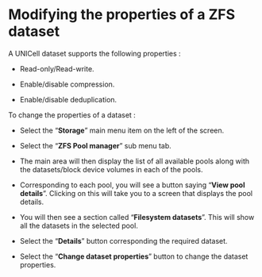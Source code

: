 # Modifying the properties of a ZFS dataset

A UNICell dataset supports the following properties :

- Read-only/Read-write.

- Enable/disable compression.

- Enable/disable deduplication.


To change the properties of a dataset :

- Select the “**Storage**” main menu item on the left of the screen.

- Select the “**ZFS Pool manager**” sub menu tab.

- The main area will then display the list of all available pools along with the datasets/block device volumes in each of the pools.

- Corresponding to each pool, you will see a button saying “**View pool details**”. Clicking on this will take you to a screen that displays the pool details.



- You will then see a section called “**Filesystem datasets**”. This will show all the datasets in the selected pool.


- Select the “**Details**” button corresponding the required dataset.



- Select the “**Change dataset properties**” button to change the dataset properties.